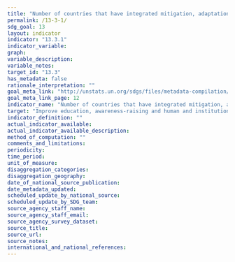 ```yaml
---
title: "Number of countries that have integrated mitigation, adaptation, impact reduction and early warning into primary, secondary and tertiary curricula"
permalink: /13-3-1/
sdg_goal: 13
layout: indicator
indicator: "13.3.1"
indicator_variable: 
graph: 
variable_description: 
variable_notes: 
target_id: "13.3"
has_metadata: false
rationale_interpretation: ""
goal_meta_link: "http://unstats.un.org/sdgs/files/metadata-compilation/Metadata-Goal-13.pdf"
goal_meta_link_page: 12
indicator_name: "Number of countries that have integrated mitigation, adaptation, impact reduction and early warning into primary, secondary and tertiary curricula"
target: "Improve education, awareness-raising and human and institutional capacity on climate change mitigation, adaptation, impact reduction and early warning."
indicator_definition: ""
actual_indicator_available: 
actual_indicator_available_description: 
method_of_computation: ""
comments_and_limitations: 
periodicity: 
time_period: 
unit_of_measure: 
disaggregation_categories: 
disaggregation_geography: 
date_of_national_source_publication: 
date_metadata_updated: 
scheduled_update_by_national_source: 
scheduled_update_by_SDG_team: 
source_agency_staff_name: 
source_agency_staff_email: 
source_agency_survey_dataset: 
source_title: 
source_url: 
source_notes: 
international_and_national_references: 
---
```


